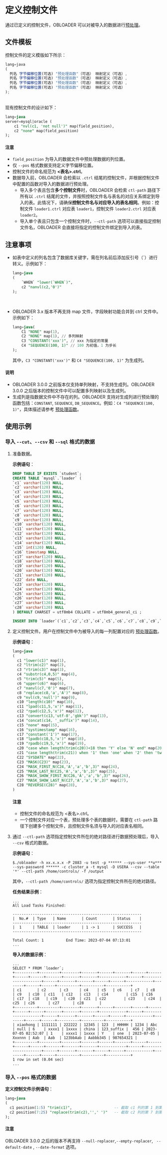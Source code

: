 定义控制文件 
===========================

通过已定义的控制文件，OBLOADER 可以对被导入的数据进行[预处理](../3.obloader-data-processing/2.obloader-preprocessing-functions.md)。

## 文件模板

控制文件的定义模版如下所示：

```javascript
lang=java 
(
  列名 字节偏移位置(可选) "预处理函数"（可选） 映射定义（可选）,
  列名 字节偏移位置(可选) "预处理函数"（可选） 映射定义（可选）,
  列名 字节偏移位置(可选) "预处理函数"（可选） 映射定义（可选）,
  列名 字节偏移位置(可选) "预处理函数"（可选） 映射定义（可选）
);
```
<br>
现有控制文件的设计如下：

```sql
lang=java
server=mysql|oracle (     
    c1 "nvl(c1, 'not null')" map(field_position),     
    c2 "none" map(field_position)
);
```

  <main id="notice" type='notice'>
    <h4>注意</h4>
    <ul>
    <li><code>field_position</code> 为导入的数据文件中预处理数据的列位置。</li>
    <li>仅 <code>--pos</code> 格式数据支持定义字节偏移位置。</li>
    <li>控制文件的命名规范为 <strong>&lt;表名&gt;.ctrl</strong>。</li>
    <li>数据导入前，OBLOADER 会检索以 <code>.ctrl</code> 结尾的控制文件，并根据控制文件中配置的函数对导入的数据进行预处理。<ul><li>导入多个表且包含<strong>多个控制文件</strong>时，OBLOADER 会检索 <code>ctl-path</code> 路径下所有以 <code>.ctrl</code> 结尾的文件，并按照控制文件名与表名的对应关系绑定到导入的表。此情况下，请确保<strong>控制文件名与对应导入的表名相同</strong>。例如：控制文件 <code>loader1.ctrl</code> 对应表 <code>loader1</code>，控制文件 <code>loader2.ctrl</code> 对应表 <code>loader2</code>。 </li><li>导入单个表且只包含一个控制文件时，<code>--ctl-path</code> 选项可以直接指定控制文件名，OBLOADER 会直接将指定的控制文件绑定到导入的表。</li></ul></li>
    </ul>
  </main>


## 注意事项

* 如表中定义的列名包含了数据库关键字，需在列名前后添加反引号（`）进行转义。示例如下：

  ```sql
  lang=java
  (
      `WHEN` "lower(`WHEN`)",
      c2 "nanvl(c2,'0')"
  );
  ```
<br>

* OBLOADER 3.x 版本不再支持 map 文件，字段映射功能合并到 ctrl 文件中。示例如下：

  ```sql
  lang=java(
      C1 "NONE" map(1),
      C2 "NONE" map(1), // 多列映射
      C3 "CONSTANT('xxx')", // xxx 为指定的常量
      C4 "SEQUENCE(100, 1)" // 100 为初值，1 为步长
  );
  ```

  其中，`C3 "CONSTANT('xxx')"` 和 `C4 "SEQUENCE(100, 1)"` 为生成列。
<main id="notice" type='explain'>
   <h4>说明</h4>
   <ul>
   <li>OBLOADER 3.0.0 之前版本仅支持单列映射，不支持生成列。OBLOADER 3.0.0 之后版本的控制文件中可以配置多列映射以及生成列。</li>
   <li>生成列是指数据文件中不存在的列。OBLOADER 支持对生成列进行预处理的函数包括：<code>CONSTANT</code>, <code>SEQUENCE</code>, <code>DB_SEQUENCE</code>。例如：<code>C4 "SEQUENCE(100, 1)"</code>，具体描述请参考 <a href="../3.obloader-data-processing/2.obloader-preprocessing-functions.md">预处理函数</a>。</li>
   </ul>
</main>


## 使用示例

### 导入 `--cut`、`--csv` 和 `--sql` 格式的数据

1. 准备数据。

   **示例语句**：

   ```sql
   DROP TABLE IF EXISTS `student`;
   CREATE TABLE `mysql`.`loader` (
   `c1` varchar(120) NULL,
   `c2` varchar(120) NULL,
   `c3` varchar(120) NULL,
   `c4` varchar(120) NULL,
   `c5` varchar(120) NULL,
   `c6` varchar(120) NULL,
   `c7` varchar(120) NULL,
   `c8` varchar(120) NULL,
   `c9` varchar(120) NULL,
   `c10` varchar(120) NULL,
   `c11` varchar(120) NULL,
   `c12` varchar(120) NULL,
   `c13` varchar(120) NULL,
   `c14` varchar(120) NULL,
   `c15` int(120) NULL,
   `c16` timestamp NULL,
   `c17` varchar(120) NULL,
   `c18` varchar(120) NULL,
   `c19` varchar(120) NULL,
   `c20` varchar(120) NULL,
   `c21` varchar(120) NULL,
   `c22` date NULL,
   `c23` varchar(120) NULL,
   `c24` varchar(120) NULL,
   `c25` varchar(120) NULL,
   `c26` varchar(120) NULL,
   `c27` varchar(120) NULL,
   `c28` varchar(120) NULL
   ) DEFAULT CHARSET = utf8mb4 COLLATE = utf8mb4_general_ci ;

   INSERT INTO `loader`(`c1`,`c2`,`c3`,`c4`,`c5`,`c6`,`c7`,`c8`,`c9`,`c10`,`c11`,`c12`,`c13`,`c14`,`c15`,`c16`,`c17`,`c18`,`c19`,`c20`,`c21`,`c22`,`c23`,`c24`,`c25`,`c26`,`c27`,`c28`) VALUES ('XIAOHONG', 1111111,'222222 ',123456,123,'hhhhh',1234,'abc','null',123456,'1','1','china','123',456,'2023-07-11 20:56:36','123','1','1',11,2,'2023-07-11','Abc123','Ab3','Ab3','12345Ab3','Ab312345','123456789');
   ```

2. 定义控制文件。用户在控制文件中为被导入的每一列配置对应的 [预处理函数](../300.obloader-data-processing/200.obloader-preprocessing-functions.md)。

   **示例语句**：

   ```sql
   lang=java
   (
     c1 "lower(c1)" map(1),                                                                           -- c1 列的值中的字母转换为小写
     c2 "ltrim(c2)" map(2),                                                                           -- c2 列的值从左开始截断空格
     c3 "rtrim(c3)" map(3),                                                                           -- c3 列的值从右开始截断空格
     c4 "substr(c4,0,5)" map(4),                                                                      -- c4 列的值第 1 位置截取 5 个字符长度的字符串
     c5 "trim(c5)" map(5),                                                                            -- c5 列的值左右两侧截断空格
     c6 "upper(c6)" map(6),                                                                           -- c6 列的值中的字母转换为大写
     c7 "nanvl(c7,'0')" map(7),                                                                       -- c7 列的值进行数值验证，非数值则返回 0
     c8 "replace(c8,'a','A')" map(8),                                                                 -- c8 列的值中的 a 替换为 A
     c9 "nvl(c9,'null')" map(9),                                                                      -- c9 列的值进行判空，若为 null 返回 null 字符串
     c10 "length(c10)" map(10),                                                                        -- c10 列的值进行长度计算
     c11 "lpad(c11,5,'x')" map(11),                                                                    -- c11 列的值左侧追加 5 个字节长度字符串 'x'
     c12 "rpad(c12,5,'x')" map(12),                                                                    -- c12 列的值右侧追加 5 个字节长度字符串 'x'
     c13 "convert(c13,'utf-8','gbk')" map(13),                                                         -- c13 列的值从 gbk 转换为 utf-8 字符编码
     c14 "concat(c14, '_suffix')" map(14),                                                             -- c14 列的值与常量进行拼接
     c15 "none" map(15),                                                                               -- c15 列的值不作任何处理，直接返回对应列的值
     c16 "systimestamp" map(16),                                                                       -- c16 列的值不作任何处理，直接返回当前集群的时间戳
     c17 "constant('1')" map(17),                                                                      -- c17 列的值不作任何处理，仅返回常量 1
     c18 "lpadb(c18,5,'x')" map(18),                                                                   -- c18 列的值左侧追加 5 个字节长度的(单)字符 'x'
     c19 "rpadb(c19,5,'x')" map(19),                                                                   -- c19 列的值右侧追加 5 个字节长度的(单)字符 'x'
     c20 "case when length(trim(c20))<18 then 'Y' else 'N' end" map(20),                               -- c20 列的值进行条件真值匹配，若为真返回对应列的值
     c21 "case length(trim(c21)) when '1' then 'one' when '2' then 'two' else 'unknown' end" map(21),  -- c21 列的值进行条件等值匹配，若匹配成功返回对应列的值
     C22 "SYSDATE" map(22),                                                                            -- c22 列的值为当前日期
     C23 "MASK(C23)" map(23),                                                                          -- c23 列的值进行脱敏，只对列名有效，列中的大、小写字母和数字使用默认脱敏字符替代（默认脱敏字符：大写字母 X，小写字母 x，数字 n）
     C24 "MASK_FIRST_N(C24,'A','a','b',3)" map(24),                                                    -- c24 列的值指定大、小写字母以及数字的脱敏字符（默认 N 为 0，从第一个字符开始）
     C25 "MASK_LAST_N(C25,'A','a','b',3)" map(25),                                                     -- c25 列的值指定大、小写字母以及数字的脱敏字符（默认 N 为 0，从最后一个字符开始）
     C26 "MASK_SHOW_FIRST_N(C26,'A','a','b',3)" map(26),                                               -- c26 列的值指定不脱敏字符数（默认 N 为 0，从第一个字符开始）
     C27 "MASK_SHOW_LAST_N(C27,'A','a','b',3)" map(27),                                                -- c27 列的值指定不脱敏字符数（默认 N 为 0，从最后一个字符开始）
     C28 "REVERSE(C28)" map(28),                                                                       -- c28 列的值将字符顺序颠倒
   )
   ```

    <main id="notice" type='notice'>
       <h4>注意</h4>
       <ul>
       <li>控制文件的命名规范为 <表名>.ctrl。</li>
       <li>一个控制文件对应一个表，预处理多个表的数据时，需要在 <code>ctl-path</code> 路径下创建多个控制文件，且控制文件名须与导入的对应表名相同。</li>
       </ul>
    </main>

2. 通过 `--ctl-path` 选项指定控制文件所在的绝对路径进行数据预处理后，导入 `--csv` 格式的数据。

    **示例语句**：

    ```shell
    $./obloader -h xx.x.x.x -P 2883 -u test -p ****** --sys-user **u*** --sys-password ****** -c cluster_a -t mysql -D USERA --csv --table '*' --ctl-path /home/controls/ -f /output
    ```

    其中，<code>--ctl-path /home/controls/</code> 选项为指定控制文件所在的绝对路径。

    **任务结果示例**：

    ```shell
    ...
    All Load Tasks Finished:

    ----------------------------------------------------------
    |  No.#  | Type   | Name       | Count       | Status    | 
    ----------------------------------------------------------    
    |  1     | TABLE  | loader     | 1 -> 1      | SUCCESS   |                
    ----------------------------------------------------------

   Total Count: 1          End Time: 2023-07-04 07:13:01
   ...
   ```

   **导入的数据示例**：

   ```shell
   ...
   SELECT * FROM `loader`;
   +----------+---------+--------+-------+------+-------+------+------+------+------+-------+-------+-------+------------+------+---------------------+------+-------+-------+------+------+------------+--------+------+------+----------+----------+-----------+
   | c1       | c2      | c3     | c4    | c5   | c6    | c7   | c8   | c9   | c10  | c11   | c12   | c13   | c14        | c15  | c16                 | c17  | c18   | c19   | c20  | c21  | c22        | c23    | c24  | c25  | c26      | c27      | c28       |
   +----------+---------+--------+-------+------+-------+------+------+------+------+-------+-------+-------+------------+------+---------------------+------+-------+-------+------+------+------------+--------+------+------+----------+----------+-----------+
   | xiaohong | 1111111 | 222222 | 12345 | 123  | HHHHH | 1234 | Abc  | null | 6    | xxxx1 | 1xxxx | china | 123_suffix |  456 | 2023-07-05 02:52:07 | 1    | xxxx1 | 1xxxx | Y    | one  | 2023-07-05 | Xxxnnn | Aab  | Aab  | 123bbAab | Aabbb345 | 987654321 |
   +----------+---------+--------+-------+------+-------+------+------+------+------+-------+-------+-------+------------+------+---------------------+------+-------+-------+------+------+------------+--------+------+------+----------+----------+-----------+
   1 row in set (0.04 sec)
   ...
   ```

### 导入 `--pos` 格式的数据

**定义控制文件示例语句**：

  ```sql
  lang=java
  (
    c1 position(1:5) "trim(c1)",                   -- 截取 c1 列的第 1 到第 5 个字节，并且对得到的结果两侧截断空格
    c2 position(7:25) "replace(trim(c2),'',' ')"   -- 截取 c2 列的第 7 到第 25 个字节，并且对得到的结果两侧截断空格，同时对于空字符用空格替代
  );
  ```

  <main id="notice" type='notice'>
    <h4>注意</h4>
    <p>OBLOADER 3.0.0 之后的版本不再支持 <code>--null-replacer</code>,<code>--empty-replacer</code>, <code> --default-date</code> , <code>--date-format</code> 选项。</p>
  </main>